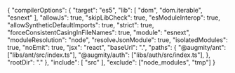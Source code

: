 {
  "compilerOptions": {
    "target": "es5",
    "lib": [
      "dom",
      "dom.iterable",
      "esnext"
    ],
    "allowJs": true,
    "skipLibCheck": true,
    "esModuleInterop": true,
    "allowSyntheticDefaultImports": true,
    "strict": true,
    "forceConsistentCasingInFileNames": true,
    "module": "esnext",
    "moduleResolution": "node",
    "resolveJsonModule": true,
    "isolatedModules": true,
    "noEmit": true,
    "jsx": "react",
    "baseUrl": ".",
    "paths": {
      "@augmity/ant": ["libs/ant/src/index.ts"],
      "@augmity/auth": ["libs/auth/src/index.ts"],
    },
    "rootDir": "."
  },
  "include": [
    "src"
  ],
  "exclude": ["node_modules", "tmp"]
}
